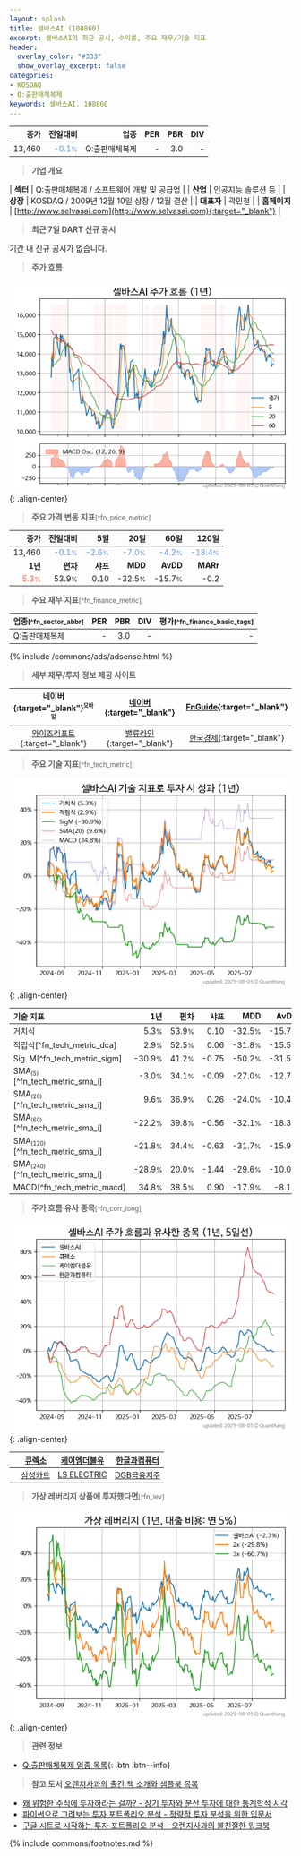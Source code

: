```yaml
---
layout: splash
title: 셀바스AI (108860)
excerpt: 셀바스AI의 최근 공시, 수익률, 주요 재무/기술 지표
header:
  overlay_color: "#333"
  show_overlay_excerpt: false
categories:
- KOSDAQ
- Q:출판매체복제
keywords: 셀바스AI, 108860
---
```


| **종가** | **전일대비** | **업종** | **PER** | **PBR** | **DIV** |
| -------: | -----------: | -------: | ------: | ------: | ------: |
| 13,460 | <span style="color: cornflowerblue">-0.1<small>%</small></span> | Q:출판매체복제 | - | 3.0 | - |

<!-- more -->


> **기업 개요**<a id="company"></a>

| <span style="white-space:nowrap;">**섹터**</span> | Q:출판매체복제 / 소프트웨어 개발 및 공급업 |
| <span style="white-space:nowrap;">**산업**</span> | 인공지능 솔루션 등 |
| <span style="white-space:nowrap;">**상장**</span> | KOSDAQ / 2009년 12월 10일 상장 / 12월 결산 |
| <span style="white-space:nowrap;">**대표자**</span> | 곽민철 |
| <span style="white-space:nowrap;">**홈페이지**</span> | [http://www.selvasai.com](http://www.selvasai.com){:target="_blank"} |


> **최근 7일 DART 신규 공시**<a id="dart"></a>

기간 내 신규 공시가 없습니다.


> **주가 흐름**<a id="price"></a>

![108860](/stock/images/108860.png){: .align-center}


> **주요 가격 변동 지표**<small>[^fn_price_metric]</small>

| **종가** | **전일대비** | **5일** | **20일** | **60일** | **120일** |
| -------: | -----------: | ------: | -------: | -------: | --------: |
| 13,460 | <span style="color: cornflowerblue">-0.1<small>%</small></span> | <span style="color: cornflowerblue">-2.6<small>%</small></span> | <span style="color: cornflowerblue">-7.0<small>%</small></span> | <span style="color: cornflowerblue">-4.2<small>%</small></span> | <span style="color: cornflowerblue">-18.4<small>%</small></span> |
| **1년** | **편차** | **샤프** | **MDD** | **AvDD** | **MARr** |
| <span style="color: tomato">5.3<small>%</small></span> | 53.9<small>%</small> | 0.10 | -32.5<small>%</small> | -15.7<small>%</small> | -0.2 |


> **주요 재무 지표**<small>[^fn_finance_metric]</small>

| **업종**<small>[^fn_sector_abbr]</small> | **PER** | **PBR** | **DIV** | **평가**<small>[^fn_finance_basic_tags]</small> |
| :--------------------------------------- | ------: | ------: | ------: | ----------------------------------------------: |
| Q:출판매체복제 | - | 3.0 | - | - |



{% include /commons/ads/adsense.html %}

> **세부 재무/투자 정보 제공 사이트**

| [네이버](https://m.stock.naver.com/domestic/stock/108860/finance/summary){:target="_blank"}<sup><small>모바일</small></sup> | [네이버](https://finance.naver.com/item/coinfo.naver?code=108860){:target="_blank"} | [FnGuide](https://comp.fnguide.com/SVO2/ASP/SVD_Invest.asp?gicode=A108860&MenuYn=Y){:target="_blank"} |
| :---: | :---: | :---: |
| [와이즈리포트](https://comp.wisereport.co.kr/company/c1040001.aspx?cmp_cd=108860){:target="_blank"} | [밸류라인](https://www.valueline.co.kr/finance/summary/108860){:target="_blank"} | [한국경제](https://markets.hankyung.com/stock/108860/financial-summary){:target="_blank"} |


> **주요 기술 지표**<small>[^fn_tech_metric]</small>


![108860](/stock/images/108860_tech.png){: .align-center}

| **기술 지표** | **1년** | **편차** | **샤프** | **MDD** | **AvDD** |
| :------------ | ------: | -----------: | -------: | ------: | -------: |
| 거치식 | 5.3<small>%</small> | 53.9<small>%</small> | 0.10 | -32.5<small>%</small> | -15.7<small>%</small> |
| 적립식[^fn_tech_metric_dca] | 2.9<small>%</small> | 52.5<small>%</small> | 0.06 | -31.8<small>%</small> | -15.5<small>%</small> |
| Sig. M[^fn_tech_metric_sigm] | -30.9<small>%</small> | 41.2<small>%</small> | -0.75 | -50.2<small>%</small> | -31.5<small>%</small> |
| SMA<small><sub>(5)</sub></small>[^fn_tech_metric_sma_i] | -3.0<small>%</small> | 34.1<small>%</small> | -0.09 | -27.0<small>%</small> | -12.7<small>%</small> |
| SMA<small><sub>(20)</sub></small>[^fn_tech_metric_sma_i] | 9.6<small>%</small> | 36.9<small>%</small> | 0.26 | -24.0<small>%</small> | -10.4<small>%</small> |
| SMA<small><sub>(60)</sub></small>[^fn_tech_metric_sma_i] | -22.2<small>%</small> | 39.8<small>%</small> | -0.56 | -32.1<small>%</small> | -18.3<small>%</small> |
| SMA<small><sub>(120)</sub></small>[^fn_tech_metric_sma_i] | -21.8<small>%</small> | 34.4<small>%</small> | -0.63 | -31.7<small>%</small> | -15.9<small>%</small> |
| SMA<small><sub>(240)</sub></small>[^fn_tech_metric_sma_i] | -28.9<small>%</small> | 20.0<small>%</small> | -1.44 | -29.6<small>%</small> | -10.0<small>%</small> |
| MACD[^fn_tech_metric_macd] | 34.8<small>%</small> | 38.5<small>%</small> | 0.90 | -17.9<small>%</small> | -8.1<small>%</small> |


> **주가 흐름 유사 종목**<a id="corr"></a><small>[^fn_corr_long]</small>

![108860](/stock/images/108860_corr.png){: .align-center}

|       | [큐렉소](/060280/) | [케이엠더블유](/032500/) | [한글과컴퓨터](/030520/) |
| :---: | :------------------------------------: | :------------------------------------: | :------------------------------------: |
|       | [삼성카드](/029780/) | [LS ELECTRIC](/010120/) | [DGB금융지주](/139130/) |


> **가상 레버리지 상품에 투자했다면**<a id="2x"></a><small>[^fn_lev]</small>

![108860](/stock/images/108860_2x.png){: .align-center}


> **관련 정보**

- [Q:출판매체복제 업종 목록](/stats/sector/kosdaq_업종_출판매체복제_종목/){: .btn .btn--info}

> **참고 도서** [오렌지사과의 출간 책 소개와 샘플북 목록](https://kongdori.tistory.com/691)

- [왜 위험한 주식에 투자하라는 걸까? - 장기 투자와 분산 투자에 대한 통계학적 시각](https://kongdori.tistory.com/421)
- [파이썬으로 그려보는 투자 포트폴리오 분석  - 정량적 투자 분석을 위한 입문서](https://kongdori.tistory.com/643)
- [구글 시트로 시작하는 투자 포트폴리오 분석 - 오렌지사과의 불친절한 워크북](https://kongdori.tistory.com/449)


{% include commons/footnotes.md %}